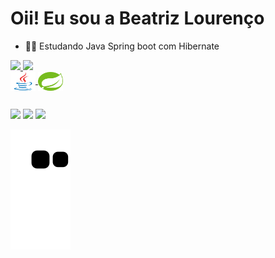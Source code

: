 # Oii! Eu sou a Beatriz Lourenço 

- 👩‍💻 Estudando Java Spring boot com Hibernate

<div>
    <a href="https://github.com/beatrizlourencosh">
    <img height="180em" src="https://github-readme-stats.vercel.app/api?username=beatrizlourencosh&show_icons=true&theme=dracula&include_all_commits=true&count_private=true"/>
    <img height="180em" src="https://github-readme-stats.vercel.app/api/top-langs/?username=beatrizlourencosh&layout=compact&langs_count=16&theme=dracula"/>
</div>
   
<div style="display: inline_block"> 
    <img align="center" alt="Beatriz-Java" height="30" width="40" src="https://raw.githubusercontent.com/devicons/devicon/master/icons/java/java-original.svg">
    <img align="center" alt="Beatriz-Spring" height="30" width="40" src="https://raw.githubusercontent.com/devicons/devicon/master/icons/spring/spring-original.svg">
</div>

 ##
 
<div> 
  <a href="mailto:beatrizlourencosh@gmail.com"target="_blank"><img src="https://img.shields.io/badge/-Gmail-%23333?style=for-the-badge&logo=gmail&logoColor=white" target="_blank"></a>
  <a href="https://www.linkedin.com/in/beattrizlourenco" target="_blank"><img src="https://img.shields.io/badge/-LinkedIn-%230077B5?style=for-the-badge&logo=linkedin&logoColor=white" target="_blank"></a> 
  <a href="https://twitter.com/beaa_lourenco" target="_blank"><img src="https://img.shields.io/badge/Twitter-1DA1F2?style=for-the-badge&logo=twitter&logoColor=white" target="_blank"></a> 

  ![Snake animation](https://github.com/rafaballerini/rafaballerini/blob/output/github-contribution-grid-snake.svg)
 
</div>